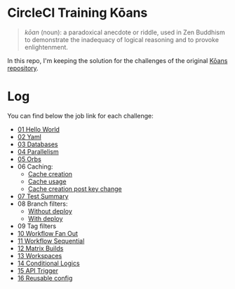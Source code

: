 # CircleCI Training Kōans

> _kōan_ (noun): a paradoxical anecdote or riddle, used in Zen Buddhism to demonstrate the inadequacy of logical reasoning and to provoke enlightenment.

In this repo, I'm keeping the solution for the challenges of the original [Kōans repository](https://github.com/circleci/CircleCI-Training-Koans).

# Log

You can find below the job link for each challenge:

 - [01 Hello World](https://app.circleci.com/pipelines/github/EricRibeiro/CircleCI-Training-Koans/1/workflows/bd3242d6-7518-445a-8f16-eb698dd91a02)
 - [02 Yaml](https://app.circleci.com/pipelines/github/EricRibeiro/CircleCI-Training-Koans/6/workflows/b2a232e3-0694-4e02-995f-8aacf6912e90/jobs)
 - [03 Databases](https://app.circleci.com/pipelines/github/EricRibeiro/CircleCI-Training-Koans/8/workflows/215356ad-9441-4138-935d-c60569a17c2f)
 - [04 Parallelism](https://app.circleci.com/pipelines/github/EricRibeiro/CircleCI-Training-Koans/10/workflows/a913e1ef-bf93-4c0d-b710-2f23c6737422)
 - [05 Orbs](https://app.circleci.com/pipelines/github/EricRibeiro/CircleCI-Training-Koans/11/workflows/4fa81b01-8a3a-43d8-843d-5870189157d3)
 - 06 Caching: 
    - [Cache creation](https://app.circleci.com/pipelines/github/EricRibeiro/CircleCI-Training-Koans/12/workflows/e2ade7c4-4d19-4cc3-8b93-06c91fe34067)
    - [Cache usage](https://app.circleci.com/pipelines/github/EricRibeiro/CircleCI-Training-Koans/13/workflows/dc0d1ad6-694f-4368-9ef1-68258613bc55)
    - [Cache creation post key change](https://app.circleci.com/pipelines/github/EricRibeiro/CircleCI-Training-Koans/14/workflows/db195590-2856-46aa-8a0a-ca8ff0d644a3)
 - [07 Test Summary](https://app.circleci.com/pipelines/github/EricRibeiro/CircleCI-Training-Koans/17/workflows/3c7ddba8-5a47-48a2-849c-a536d5b4f7ec)
 - 08 Branch filters:
    - [Without deploy](https://app.circleci.com/pipelines/github/EricRibeiro/CircleCI-Training-Koans/18/workflows/c69369f2-a88e-4c79-a753-046188ada5c7)
    - [With deploy](https://app.circleci.com/pipelines/github/EricRibeiro/CircleCI-Training-Koans/19/workflows/22eab6bb-6dd6-4ab8-b5ac-152d936a99a6)
 - 09 Tag filters
 - [10 Workflow Fan Out](https://app.circleci.com/pipelines/github/EricRibeiro/CircleCI-Training-Koans/29/workflows/7c768cee-6b36-4a7c-8a91-cc72a2e936fb)
 - [11 Workflow Sequential](https://app.circleci.com/pipelines/github/EricRibeiro/CircleCI-Training-Koans/31/workflows/95e4d4fa-8865-442f-b2da-e6392169b1ba)
 - [12 Matrix Builds](https://app.circleci.com/pipelines/github/EricRibeiro/CircleCI-Training-Koans/32/workflows/6550c4ad-e01f-48ae-9e4b-9f0d7b7f8082) 
 - [13 Workspaces](https://app.circleci.com/pipelines/github/EricRibeiro/CircleCI-Training-Koans/33/workflows/a8b0ceeb-a077-435f-8a8f-14c4fa3d9e95) 
 - [14 Conditional Logics](https://app.circleci.com/pipelines/github/EricRibeiro/CircleCI-Training-Koans/34/workflows/78935339-95d3-42ae-8f90-52f85e7ac5ab)
 - [15 API Trigger](https://app.circleci.com/pipelines/github/EricRibeiro/CircleCI-Training-Koans/39/workflows/d0d5de3a-fc99-4935-9cd1-23b36da93303)
 - [16 Reusable config]()